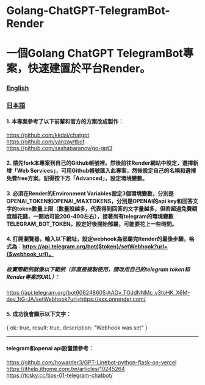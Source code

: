 # Golang-ChatGPT-TelegramBot-Render
# 一個Golang ChatGPT TelegramBot專案，快速建置於平台Render。


### [English](https://github.com/pyfbsdk59/Golang-ChatGPT-TelegramBot-Render/blob/main/README.md)
### [日本語](https://github.com/pyfbsdk59/Golang-ChatGPT-TelegramBot-Render/blob/main/README_jp.md)


#### 1. 本專案參考了以下前輩和官方的方案改成製作：
https://github.com/kkdai/chatgpt<br>
https://github.com/yanzay/tbot<br>
https://github.com/sashabaranov/go-gpt3


#### 2. 請先fork本專案到自己的Github帳號裡。然後前往Render網站中設定，選擇新增「Web Services」，可用Github帳號匯入此專案，然後設定自己的名稱和選擇免費free方案。記得按下方「Advanced」，設定環境變數。


#### 3. 必須在Render的Environment Variables設定3個環境變數，分別是OPENAI_TOKEN和OPENAI_MAXTOKENS，分別是OPENAI的api key和回答文字的token數量上限（數量設越多，代表得到回答的文字量越多，但若超過免費額度越花錢，一開始可設200-400左右），接著尚有telegram的環境變數TELEGRAM_BOT_TOKEN。設定好後開始部屬，可能要花上一些時間。

#### 4. 打開瀏覽器，輸入以下網址，設定webhook為部屬完Render的最後步驟，格式為：https://api.telegram.org/bot{$token}/setWebhook?url={$webhook_url}。

##### 故實際範例就像以下範例（非直接複製使用，請改用自己的telegram token和Render專案的URL）：


https://api.telegram.org/bot606248605:AAGv_TOJdNNMc_v3toHK_X6M-dev_1tG-JA/setWebhook?url=https://xxx.onrender.com/


#### 5. 成功後會顯示以下文字：

{
  ok: true,
  result: true,
  description: "Webhook was set"
}

------
#### telegram和openai api設置請參考： 
https://github.com/howarder3/GPT-Linebot-python-flask-on-vercel<br>
https://ithelp.ithome.com.tw/articles/10245264<br>
https://tcsky.cc/tips-01-telegram-chatbot/
